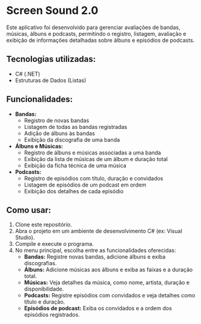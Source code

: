# Screen Sound 2.0

Este aplicativo foi desenvolvido para gerenciar avaliações de bandas, músicas, álbuns e podcasts, permitindo o registro, listagem, avaliação e exibição de informações detalhadas sobre álbuns e episódios de podcasts.

## Tecnologias utilizadas:
* C# (.NET)
* Estruturas de Dados (Listas)

## Funcionalidades:
* **Bandas:**
  - Registro de novas bandas
  - Listagem de todas as bandas registradas
  - Adição de álbuns às bandas
  - Exibição da discografia de uma banda
* **Álbuns e Músicas:**
  - Registro de álbuns e músicas associadas a uma banda
  - Exibição da lista de músicas de um álbum e duração total
  - Exibição da ficha técnica de uma música
* **Podcasts:**
  - Registro de episódios com título, duração e convidados
  - Listagem de episódios de um podcast em ordem
  - Exibição dos detalhes de cada episódio

## Como usar:
1. Clone este repositório.
2. Abra o projeto em um ambiente de desenvolvimento C# (ex: Visual Studio).
3. Compile e execute o programa.
4. No menu principal, escolha entre as funcionalidades oferecidas:
   * **Bandas:** Registre novas bandas, adicione álbuns e exiba discografias.
   * **Álbuns:** Adicione músicas aos álbuns e exiba as faixas e a duração total.
   * **Músicas:** Veja detalhes da música, como nome, artista, duração e disponibilidade.
   * **Podcasts:** Registre episódios com convidados e veja detalhes como título e duração.
   * **Episódios de podcast:** Exiba os convidados e a ordem dos episódios registrados.
